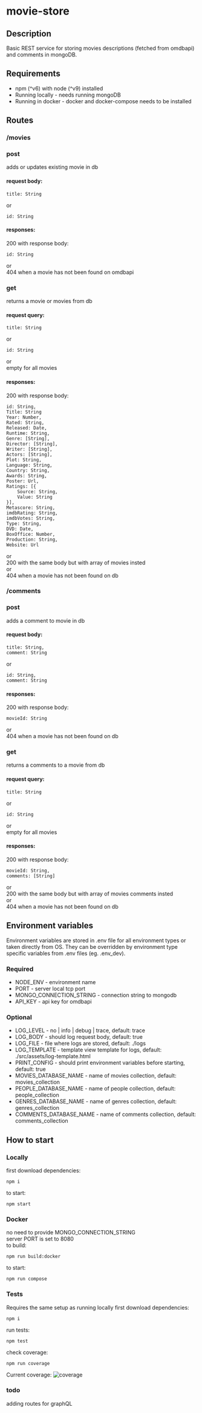# movie-store

## Description
Basic REST service for storing movies descriptions (fetched from omdbapi) and comments in mongoDB. 

## Requirements
- npm (^v6) with node (^v9) installed
- Running locally - needs running mongoDB 
- Running in docker - docker and docker-compose needs to be installed

## Routes
### /movies
### post 
adds or updates existing movie in db  
#### request body:
```
title: String
```
or 
```
id: String
```
#### responses:  
200 with response body:
```
id: String
```
or  
404 when a movie has not been found on omdbapi

### get
returns a movie or movies from db
#### request query:
```
title: String
```
or 
```
id: String
```
or  
empty for all movies
#### responses:
200 with response body:
```
id: String,
Title: String
Year: Number,
Rated: String,
Released: Date,
Runtime: String,
Genre: [String],
Director: [String],
Writer: [String],
Actors: [String],
Plot: String,
Language: String,
Country: String,
Awards: String,
Poster: Url,
Ratings: [{
    Source: String,
    Value: String
}],
Metascore: String,
imdbRating: String,
imdbVotes: String,
Type: String,
DVD: Date,
BoxOffice: Number,
Production: String,
Website: Url
```
or  
200 with the same body but with array of movies insted  
or  
404 when a movie has not been found on db

### /comments
### post 
adds a comment to movie in db  
#### request body:
```
title: String,
comment: String
```
or 
```
id: String,
comment: String
```
#### responses:  
200 with response body:
```
movieId: String

```
or  
404 when a movie has not been found on db
### get
returns a comments to a movie from db
#### request query:
```
title: String
```
or 
```
id: String
```
or  
empty for all movies
#### responses:
200 with response body:
```
movieId: String,
comments: [String]
```
or  
200 with the same body but with array of movies comments insted  
or  
404 when a movie has not been found on db

## Environment variables
Environment variables are stored in .env file for all environment types or taken directly from OS. They can be overridden by environment type specific variables from .env files (eg. .env_dev).

### Required 
- NODE_ENV - environment name
- PORT - server local tcp port
- MONGO_CONNECTION_STRING - connection string to mongodb
- API_KEY - api key for omdbapi

### Optional
- LOG_LEVEL - no | info | debug | trace, default: trace
- LOG_BODY - should log request body, default: true
- LOG_FILE - file where logs are stored, default: ./logs
- LOG_TEMPLATE - template view template for logs, default: ./src/assets/log-template.html
- PRINT_CONFIG - should print environment variables before starting, default: true
- MOVIES_DATABASE_NAME - name of movies collection, default: movies_collection
- PEOPLE_DATABASE_NAME - name of people collection, default: people_collection
- GENRES_DATABASE_NAME - name of genres collection, default: genres_collection
- COMMENTS_DATABASE_NAME - name of comments collection, default: comments_collection

## How to start
### Locally
first download dependencies:
```
npm i
```
to start:
```
npm start
```
### Docker
no need to provide MONGO_CONNECTION_STRING  
server PORT is set to 8080  
to build:
```
npm run build:docker
```
to start:
```
npm run compose
```
### Tests
Requires the same setup as running locally
first download dependencies:
```
npm i
```
run tests:
```
npm test
```
check coverage:
```
npm run coverage
```
Current coverage:
![coverage](coverage.png)

### todo
adding routes for graphQL